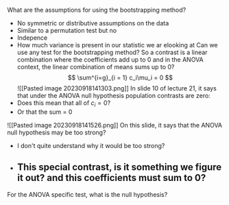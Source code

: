 
What are the assumptions for using the bootstrapping method?
- No symmetric or distributive assumptions on the data
- Similar to a permutation test but no 
- Indepence
- How much variance is present in our statistic we ar elooking at
Can we use any test for the bootstrapping method?
So a contrast is a linear combination where the coefficients add up to 0 and in the ANOVA context, the linear combination of means sums up to 0?
$$
\sum^{i=g}_{i = 1} c_i\mu_i = 0
$$
![[Pasted image 20230918141303.png]]
In slide 10 of lecture 21, it says that under the ANOVA null hypothesis population contrasts are zero:
- Does this mean that all of $c_i = 0$?
- Or that the sum = 0

![[Pasted image 20230918141526.png]]
On this slide, it says that the ANOVA null hypothesis may be too strong?
- I don't quite understand why it would be too strong?
- This special contrast, is it something we figure it out? and this coefficients must sum to 0?
	- 

For the ANOVA specific test, what is the null hypothesis?